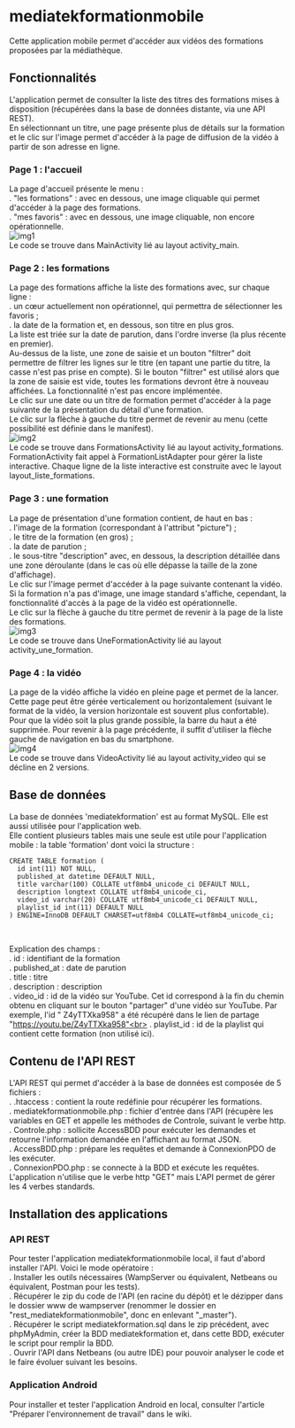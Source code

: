 # mediatekformationmobile
Cette application mobile permet d'accéder aux vidéos des formations proposées par la médiathèque.
## Fonctionnalités
L'application permet de consulter la liste des titres des formations mises à disposition (récupérées dans la base de données distante, via une API REST).<br>
En sélectionnant un titre, une page présente plus de détails sur la formation et le clic sur l'image permet d'accéder à la page de diffusion de la vidéo à partir de son adresse en ligne.
### Page 1 : l'accueil
La page d'accueil présente le menu :<br>
. "les formations" : avec en dessous, une image cliquable qui permet d'accéder à la page des formations.<br>
. "mes favoris" : avec en dessous, une image cliquable, non encore opérationnelle.<br>
![img1](https://github.com/CNED-SLAM/mediatekformationmobile/assets/100127886/652598f7-42cd-4bac-a14f-ee1857242f92)
<br>
Le code se trouve dans MainActivity lié au layout activity_main.<br>	 
### Page 2 : les formations
La page des formations affiche la liste des formations avec, sur chaque ligne :<br>
. un cœur actuellement non opérationnel, qui permettra de sélectionner les favoris ;<br>
. la date de la formation et, en dessous, son titre en plus gros.<br>
La liste est triée sur la date de parution, dans l'ordre inverse (la plus récente en premier).<br>
Au-dessus de la liste, une zone de saisie et un bouton "filtrer" doit permettre de filtrer les lignes sur le titre (en tapant une partie du titre, la casse n'est pas prise en compte). Si le bouton "filtrer" est utilisé alors que la zone de saisie est vide, toutes les formations devront être à nouveau affichées. La fonctionnalité n'est pas encore implémentée.<br>
Le clic sur une date ou un titre de formation permet d'accéder à la page suivante de la présentation du détail d'une formation.<br>
Le clic sur la flèche à gauche du titre permet de revenir au menu (cette possibilité est définie dans le manifest).<br>
![img2](https://github.com/CNED-SLAM/mediatekformationmobile/assets/100127886/6ff9c17a-3b2f-4d8d-a2a0-ddb2cb7a4006)
<br>
Le code se trouve dans FormationsActivity lié au layout activity_formations. FormationActivity fait appel à FormationListAdapter pour gérer la liste interactive. Chaque ligne de la liste interactive est construite avec le layout layout_liste_formations.	 
### Page 3 : une formation
La page de présentation d'une formation contient, de haut en bas :<br>
. l'image de la formation (correspondant à l'attribut "picture") ;<br>
. le titre de la formation (en gros) ;<br>
. la date de parution ;<br>
. le sous-titre "description" avec, en dessous, la description détaillée dans une zone déroulante (dans le cas où elle dépasse la taille de la zone d'affichage).<br>
Le clic sur l'image permet d'accéder à la page suivante contenant la vidéo. Si la formation n'a pas d'image, une image standard s'affiche, cependant, la fonctionnalité d'accès à la page de la vidéo est opérationnelle.<br>
Le clic sur la flèche à gauche du titre permet de revenir à la page de la liste des formations.<br>
![img3](https://github.com/CNED-SLAM/mediatekformationmobile/assets/100127886/abc37199-a02c-4653-9c0c-983cb88bcce9)
<br>
Le code se trouve dans UneFormationActivity lié au layout activity_une_formation.	
### Page 4 : la vidéo
La page de la vidéo affiche la vidéo en pleine page et permet de la lancer. Cette page peut être gérée verticalement ou horizontalement (suivant le format de la vidéo, la version horizontale est souvent plus confortable).<br>
Pour que la vidéo soit la plus grande possible, la barre du haut a été supprimée. Pour revenir à la page précédente, il suffit d'utiliser la flèche gauche de navigation en bas du smartphone.<br>
![img4](https://github.com/CNED-SLAM/mediatekformationmobile/assets/100127886/5708c193-3753-47e6-887c-c4defc3a073f)
<br>
Le code se trouve dans VideoActivity lié au layout activity_video qui se décline en 2 versions.
## Base de données
La base de données 'mediatekformation' est au format MySQL. Elle est aussi utilisée pour l'application web.<br>
Elle contient plusieurs tables mais une seule est utile pour l'application mobile : la table 'formation' dont voici la structure :<br>
<pre><code>CREATE TABLE formation (
  id int(11) NOT NULL,
  published_at datetime DEFAULT NULL,
  title varchar(100) COLLATE utf8mb4_unicode_ci DEFAULT NULL,
  description longtext COLLATE utf8mb4_unicode_ci,
  video_id varchar(20) COLLATE utf8mb4_unicode_ci DEFAULT NULL,
  playlist_id int(11) DEFAULT NULL
) ENGINE=InnoDB DEFAULT CHARSET=utf8mb4 COLLATE=utf8mb4_unicode_ci;</code></pre><br>
Explication des champs :<br>
. id : identifiant de la formation<br>
. published_at : date de parution<br>
. title : titre<br>
. description : description<br>
. video_id : id de la vidéo sur YouTube. Cet id correspond à la fin du chemin obtenu en cliquant sur le bouton "partager" d'une vidéo sur YouTube. Par exemple, l'id " Z4yTTXka958" a été récupéré dans le lien de partage "https://youtu.be/Z4yTTXka958"<br>
. playlist_id : id de la playlist qui contient cette formation (non utilisé ici).
## Contenu de l'API REST
L'API REST qui permet d'accéder à la base de données est composée de 5 fichiers :<br>
. .htaccess : contient la route redéfinie pour récupérer les formations.<br>
. mediatekformationmobile.php : fichier d'entrée dans l'API (récupère les variables en GET et appelle les méthodes de Controle, suivant le verbe http.<br>
. Controle.php : sollicite AccessBDD pour exécuter les demandes et retourne l'information demandée en l'affichant au format JSON.<br>
. AccessBDD.php : prépare les requêtes et demande à ConnexionPDO de les exécuter.<br>
 . ConnexionPDO.php : se connecte à la BDD et exécute les requêtes.<br>
L'application n'utilise que le verbe http "GET" mais L'API permet de gérer les 4 verbes standards.
## Installation des applications
### API REST
Pour tester l'application mediatekformationmobile local, il faut d'abord installer l'API. Voici le mode opératoire :<br>
. Installer les outils nécessaires (WampServer ou équivalent, Netbeans ou équivalent, Postman pour les tests).<br>
. Récupérer le zip du code de l'API (en racine du dépôt) et le dézipper dans le dossier www de wampserver (renommer le dossier en "rest_mediatekformationmobile", donc en enlevant "_master").<br>
. Récupérer le script mediatekformation.sql dans le zip précédent, avec phpMyAdmin, créer la BDD mediatekformation et, dans cette BDD, exécuter le script pour remplir la BDD.<br>
. Ouvrir l'API dans Netbeans (ou autre IDE) pour pouvoir analyser le code et le faire évoluer suivant les besoins.
### Application Android
Pour installer et tester l'application Android en local, consulter l'article "Préparer l'environnement de travail" dans le wiki.
